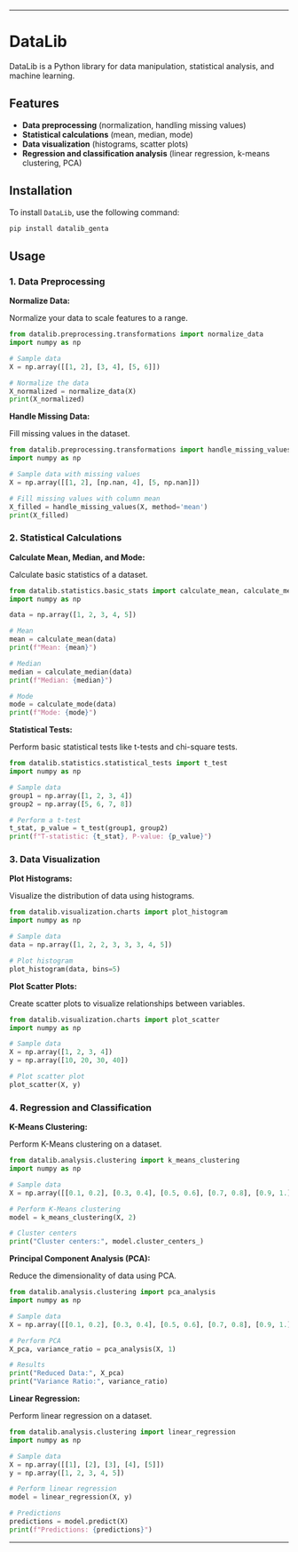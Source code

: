 
---

# DataLib

DataLib is a Python library for data manipulation, statistical analysis, and machine learning.

## Features
- **Data preprocessing** (normalization, handling missing values)
- **Statistical calculations** (mean, median, mode)
- **Data visualization** (histograms, scatter plots)
- **Regression and classification analysis** (linear regression, k-means clustering, PCA)

## Installation

To install `DataLib`, use the following command:

```bash
pip install datalib_genta
```

## Usage

### 1. Data Preprocessing

**Normalize Data:**

Normalize your data to scale features to a range.

```python
from datalib.preprocessing.transformations import normalize_data
import numpy as np

# Sample data
X = np.array([[1, 2], [3, 4], [5, 6]])

# Normalize the data
X_normalized = normalize_data(X)
print(X_normalized)
```

**Handle Missing Data:**

Fill missing values in the dataset.

```python
from datalib.preprocessing.transformations import handle_missing_values
import numpy as np

# Sample data with missing values
X = np.array([[1, 2], [np.nan, 4], [5, np.nan]])

# Fill missing values with column mean
X_filled = handle_missing_values(X, method='mean')
print(X_filled)
```

### 2. Statistical Calculations

**Calculate Mean, Median, and Mode:**

Calculate basic statistics of a dataset.

```python
from datalib.statistics.basic_stats import calculate_mean, calculate_median, calculate_mode
import numpy as np

data = np.array([1, 2, 3, 4, 5])

# Mean
mean = calculate_mean(data)
print(f"Mean: {mean}")

# Median
median = calculate_median(data)
print(f"Median: {median}")

# Mode
mode = calculate_mode(data)
print(f"Mode: {mode}")
```

**Statistical Tests:**

Perform basic statistical tests like t-tests and chi-square tests.

```python
from datalib.statistics.statistical_tests import t_test
import numpy as np

# Sample data
group1 = np.array([1, 2, 3, 4])
group2 = np.array([5, 6, 7, 8])

# Perform a t-test
t_stat, p_value = t_test(group1, group2)
print(f"T-statistic: {t_stat}, P-value: {p_value}")
```

### 3. Data Visualization

**Plot Histograms:**

Visualize the distribution of data using histograms.

```python
from datalib.visualization.charts import plot_histogram
import numpy as np

# Sample data
data = np.array([1, 2, 2, 3, 3, 3, 4, 5])

# Plot histogram
plot_histogram(data, bins=5)
```

**Plot Scatter Plots:**

Create scatter plots to visualize relationships between variables.

```python
from datalib.visualization.charts import plot_scatter
import numpy as np

# Sample data
X = np.array([1, 2, 3, 4])
y = np.array([10, 20, 30, 40])

# Plot scatter plot
plot_scatter(X, y)
```

### 4. Regression and Classification

**K-Means Clustering:**

Perform K-Means clustering on a dataset.

```python
from datalib.analysis.clustering import k_means_clustering
import numpy as np

# Sample data
X = np.array([[0.1, 0.2], [0.3, 0.4], [0.5, 0.6], [0.7, 0.8], [0.9, 1.]])

# Perform K-Means clustering
model = k_means_clustering(X, 2)

# Cluster centers
print("Cluster centers:", model.cluster_centers_)
```

**Principal Component Analysis (PCA):**

Reduce the dimensionality of data using PCA.

```python
from datalib.analysis.clustering import pca_analysis
import numpy as np

# Sample data
X = np.array([[0.1, 0.2], [0.3, 0.4], [0.5, 0.6], [0.7, 0.8], [0.9, 1.]])

# Perform PCA
X_pca, variance_ratio = pca_analysis(X, 1)

# Results
print("Reduced Data:", X_pca)
print("Variance Ratio:", variance_ratio)
```

**Linear Regression:**

Perform linear regression on a dataset.

```python
from datalib.analysis.clustering import linear_regression
import numpy as np

# Sample data
X = np.array([[1], [2], [3], [4], [5]])
y = np.array([1, 2, 3, 4, 5])

# Perform linear regression
model = linear_regression(X, y)

# Predictions
predictions = model.predict(X)
print(f"Predictions: {predictions}")
```

---

